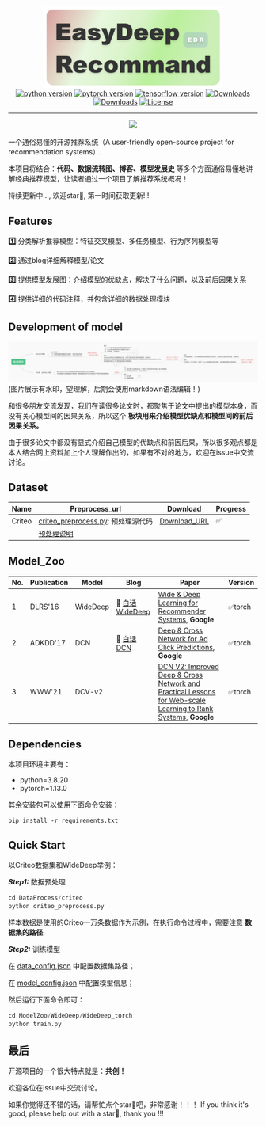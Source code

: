 <div align="center">
<img src="https://github.com/Iamctb/EasyDeepRecommand/blob/main/ResyDeepRecommand_logo.png" alt="Logo" width="360"/>
</div>

<div align="center">
<a href="https://www.python.org/"><img src="https://img.shields.io/badge/python-3.8%2B-blue" style="max-width: 100%;" alt="python version"></a >
<a href="https://pytorch.org/"><img src="https://img.shields.io/badge/pytorch-1.13%2B-blue" style="max-width: 100%;" alt="pytorch version"></a >
<a href="https://www.tensorflow.org/?hl=zh-cn"><img src="https://img.shields.io/badge/tensorflow-2.1+-blue" style="max-width: 100%;" alt="tensorflow version"></a >
<a href="https://blog.csdn.net/qq_41915623/article/details/138839827?fromshare=blogdetail&sharetype=blogdetail&sharerId=138839827&sharerefer=PC&sharesource=qq_41915623&sharefrom=from_link"><img src="https://img.shields.io/badge/CSDN-Blog-red" style="max-width: 100%;" alt="Downloads"></a >
<a href="https://juejin.cn/post/7424903278063140898"><img src="https://img.shields.io/badge/JueJin-Blog-red" style="max-width: 100%;" alt="Downloads"></a >
<a href="https://www.apache.org/licenses/LICENSE-2.0.html"><img src="https://img.shields.io/badge/lisence-Apache_2.0-green" style="max-width: 100%;" alt="License"></a >
</div>
<hr/>

<div align="center">
<a href="https://github.com/Iamctb/EasyDeepRecommand/stargazers"><img src="http://bytecrank.com/nastyox/reporoster/php/stargazersSVG.php?user=Iamctb&repo=EasyDeepRecommand" width="600"/><a/>
</div>


一个通俗易懂的开源推荐系统（A user-friendly open-source project for recommendation systems）.

本项目将结合：**代码、数据流转图、博客、模型发展史** 等多个方面通俗易懂地讲解经典推荐模型，让读者通过一个项目了解推荐系统概况！

持续更新中..., 欢迎star🌟, 第一时间获取更新!!!

## Features

**1️⃣**  分类解析推荐模型：特征交叉模型、多任务模型、行为序列模型等

**2️⃣**  通过blog详细解释模型/论文

**3️⃣**  提供模型发展图：介绍模型的优缺点，解决了什么问题，以及前后因果关系

**4️⃣** 提供详细的代码注释，并包含详细的数据处理模块


## Development of model
<div align="center">
<img src="https://github.com/Iamctb/EasyDeepRecommand/blob/main/Development_of_model.png" alt="Logo" />
</div>
(图片展示有水印，望理解，后期会使用markdown语法编辑！)

和很多朋友交流发现，我们在读很多论文时，都聚焦于论文中提出的模型本身，而没有关心模型间的因果关系，所以这个 **板块用来介绍模型优缺点和模型间的前后因果关系。**

由于很多论文中都没有显式介绍自己模型的优缺点和前因后果，所以很多观点都是本人结合网上资料加上个人理解作出的，如果有不对的地方，欢迎在issue中交流讨论。


## Dataset

| Name   | Preprocess_url                                               | Download                                                     | Progress |
| ------ | ------------------------------------------------------------ | ------------------------------------------------------------ | -------- |
| Criteo | [criteo_preprocess.py](https://github.com/Iamctb/EasyDeepRecommand/blob/main/DataProcess/criteo/criteo_preprocess.py): 预处理源代码 | [Download_URL](https://github.com/reczoo/Datasets/tree/main/Criteo) | ✅ |
|        | [预处理说明](https://github.com/Iamctb/EasyDeepRecommand/blob/main/DataProcess/criteo/readme_about_criteo_preprocess.md) |                                                              |          |


## Model_Zoo

| No.  | Publication | Model    | Blog                                                         | Paper                                                        | Version |
| ---- | ----------- | -------- | ------------------------------------------------------------ | ------------------------------------------------------------ | ------- |
| 1    | DLRS'16     | WideDeep | 📝 [白话WideDeep](https://blog.csdn.net/qq_41915623/article/details/138839827?fromshare=blogdetail&sharetype=blogdetail&sharerId=138839827&sharerefer=PC&sharesource=qq_41915623&sharefrom=from_link) | [Wide & Deep Learning for Recommender Systems](https://arxiv.org/pdf/1606.07792.pdf), **Google** | ✅torch  |
| 2    | ADKDD'17    | DCN      | 📝 [白话DCN](https://blog.csdn.net/qq_41915623/article/details/145951277?fromshare=blogdetail&sharetype=blogdetail&sharerId=145951277&sharerefer=PC&sharesource=qq_41915623&sharefrom=from_link) | [Deep & Cross Network for Ad Click Predictions](https://arxiv.org/abs/1708.05123), **Google** | ✅torch  |
| 3    | WWW'21      | DCV-v2   |                                                              | [DCN V2: Improved Deep & Cross Network and Practical Lessons for Web-scale Learning to Rank Systems](https://arxiv.org/abs/2008.13535), **Google** | ✅torch  |




## Dependencies

本项目环境主要有：

- python=3.8.20
- pytorch=1.13.0

其余安装包可以使用下面命令安装：

```
pip install -r requirements.txt
```



## Quick Start

以Criteo数据集和WideDeep举例：

***Step1:***  数据预处理

```python
cd DataProcess/criteo
python criteo_preprocess.py
```

样本数据是使用的Criteo一万条数据作为示例，在执行命令过程中，需要注意 **数据集的路径**

***Step2:*** 训练模型

在 [data_config.json](https://github.com/Iamctb/EasyDeepRecommand/blob/main/ModelZoo/WideDeep/WideDeep_torch/config/data_config.json) 中配置数据集路径；

在 [model_config.json](https://github.com/Iamctb/EasyDeepRecommand/blob/main/ModelZoo/WideDeep/WideDeep_torch/config/model_config.json) 中配置模型信息；

然后运行下面命令即可：

```python
cd ModelZoo/WideDeep/WideDeep_torch
python train.py
```

## 最后
开源项目的一个很大特点就是：**共创！**

欢迎各位在issue中交流讨论。

如果你觉得还不错的话，请帮忙点个star🌟吧，非常感谢！！！
If you think it's good, please help out with a star🌟, thank you !!!
